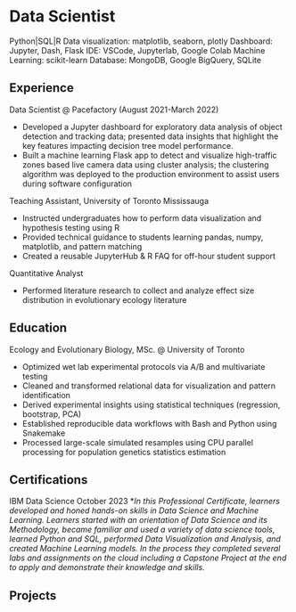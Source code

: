 # Data Scientist
Python|SQL|R
Data visualization: matplotlib, seaborn, plotly
Dashboard: Jupyter, Dash, Flask
IDE: VSCode, Jupyterlab, Google Colab
Machine Learning: scikit-learn
Database: MongoDB, Google BigQuery, SQLite

## Experience
Data Scientist @ Pacefactory (August 2021-March 2022)
- Developed a Jupyter dashboard for exploratory data analysis of object detection and tracking data; presented data insights that highlight the key features impacting decision tree model performance.
- Built a machine learning Flask app to detect and visualize high-traffic zones based live camera data using cluster analysis; the clustering algorithm was deployed to the production environment to assist users during software configuration
  
Teaching Assistant, University of Toronto Mississauga
- Instructed undergraduates how to perform data visualization and hypothesis testing using R
- Provided technical guidance to students learning pandas, numpy, matplotlib, and pattern matching
- Created a reusable JupyterHub & R FAQ for off-hour student support

Quantitative Analyst
- Performed literature research to collect and analyze effect size distribution in evolutionary ecology literature
  
## Education
Ecology and Evolutionary Biology, MSc. @ University of Toronto
- Optimized wet lab experimental protocols via A/B and multivariate testing
- Cleaned and transformed relational data for visualization and pattern identification
- Derived experimental insights using statistical techniques (regression, bootstrap, PCA)
- Established reproducible data workflows with Bash and Python using Snakemake
- Processed large-scale simulated resamples using CPU parallel processing for population genetics statistics estimation

## Certifications
IBM Data Science October 2023
**In this Professional Certificate, learners developed and honed hands-on skills in Data Science and Machine Learning. Learners started with
an orientation of Data Science and its Methodology, became familiar and used a variety of data science tools, learned Python and SQL, performed Data Visualization and Analysis, and created Machine Learning models. In the process they completed several labs and assignments on the cloud including a Capstone Project at the end to apply and demonstrate their knowledge and skills.*

## Projects

